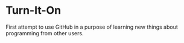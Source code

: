 Turn-It-On
==========

First attempt to use GitHub in a purpose of learning new things about programming from other users.
